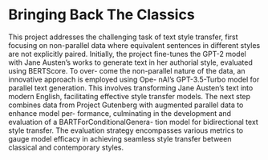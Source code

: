 # Bringing Back The Classics  
This project addresses the challenging task of text style transfer, first focusing on non-parallel data where equivalent sentences in different styles are not explicitly paired. Initially, the project fine-tunes the GPT-2 model with Jane Austen’s works to generate text in her authorial style, evaluated using BERTScore. To over- come the non-parallel nature of the data, an innovative approach is employed using Ope- nAI’s GPT-3.5-Turbo model for parallel text generation. This involves transforming Jane Austen’s text into modern English, facilitating effective style transfer models. The next step combines data from Project Gutenberg with augmented parallel data to enhance model per- formance, culminating in the development and evaluation of a BARTForConditionalGenera- tion model for bidirectional text style transfer. The evaluation strategy encompasses various metrics to gauge model efficacy in achieving seamless style transfer between classical and contemporary styles.
